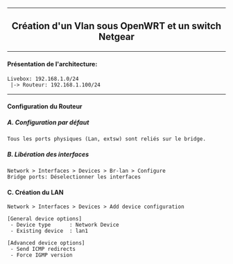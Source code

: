 ------------------------------------------------------------------------------------------------------------------------------------------------
## <p align='center'> Création d'un Vlan sous OpenWRT et un switch Netgear </p>

------------------------------------------------------------------------------------------------------------------------------------------------

#### Présentation de l'architecture:
```
Livebox: 192.168.1.0/24
 |-> Routeur: 192.168.1.100/24
```

------------------------------------------------------------------------------------------------------------------------------------------------
#### Configuration du Routeur
##### A. Configuration par défaut
```
Tous les ports physiques (Lan, extsw) sont reliés sur le bridge.
```
##### B. Libération des interfaces
```
Network > Interfaces > Devices > Br-lan > Configure
Bridge ports: Déselectionner les interfaces
```

#### C. Création du LAN
```
Network > Interfaces > Devices > Add device configuration

[General device options]
 - Device type      : Network Device
 - Existing device  : lan1

[Advanced device options]
 - Send ICMP redirects
 - Force IGMP version
```

